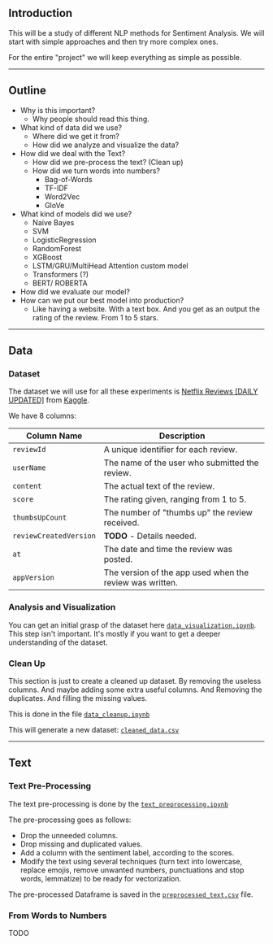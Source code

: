 
## Introduction 

This will be a study of different NLP methods for Sentiment Analysis. We will start with simple approaches and then try more complex ones.

For the entire "project" we will keep everything as simple as possible.

---
## Outline

- Why is this important?
  	- Why people should read this thing.
- What kind of data did we use?
	- Where did we get it from?
	- How did we analyze and visualize the data?
- How did we deal with the Text?
	- How did we pre-process the text? (Clean up)
	- How did we turn words into numbers?
		- Bag-of-Words
		- TF-IDF
		- Word2Vec
		- GloVe
- What kind of models did we use?
	- Naive Bayes
	- SVM
	- LogisticRegression
	- RandomForest
	- XGBoost
	- LSTM/GRU/MultiHead Attention custom model
	- Transformers (?)
	- BERT/ ROBERTA
- How did we evaluate our model?
- How can we put our best model into production?
	- Like having a website. With a text box. And you get as an output the rating of the review. From 1 to 5 stars.

---

## Data

### Dataset

The dataset we will use for all these experiments is [Netflix Reviews \[DAILY UPDATED\]](https://www.kaggle.com/datasets/ashishkumarak/netflix-reviews-playstore-daily-updated/data) from [Kaggle](https://www.kaggle.com/).

We have 8 columns:

| Column Name            | Description                                        |
|------------------------|----------------------------------------------------|
| `reviewId`             | A unique identifier for each review.               |
| `userName`             | The name of the user who submitted the review.     |
| `content`              | The actual text of the review.                     |
| `score`                | The rating given, ranging from 1 to 5.             |
| `thumbsUpCount`        | The number of "thumbs up" the review received.     |
| `reviewCreatedVersion` | __TODO__ - Details needed.                         |
| `at`                   | The date and time the review was posted.           |
| `appVersion`           | The version of the app used when the review was written. |


### Analysis and Visualization

You can get an initial grasp of the dataset here [`data_visualization.ipynb`](data_visualization.ipynb). This step isn't important. It's mostly if you want to get a deeper understanding of the dataset.

### Clean Up

This section is just to create a cleaned up dataset. By removing the useless columns. And maybe adding some extra useful columns. And Removing the duplicates. And filling the missing values.

This is done in the file [`data_cleanup.ipynb`](data_cleanup.ipynb)

This will generate a new dataset: [`cleaned_data.csv`](cleaned_data.csv)

---

## Text

### Text Pre-Processing

The text pre-processing is done by the [`text_preprocessing.ipynb`](text_preprocessing.ipynb)

The pre-processing goes as follows:
- Drop the unneeded columns.
- Drop missing and duplicated values.
- Add a column with the sentiment label, according to the scores.
- Modify the text using several techniques (turn text into lowercase, replace emojis, remove unwanted numbers, punctuations and stop words, lemmatize) to be ready for vectorization.

The pre-processed Dataframe is saved in the [`preprocessed_text.csv`](preprocessed_text.csv) file.

### From Words to Numbers

TODO
